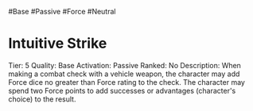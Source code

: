 #Base 
#Passive 
#Force 
#Neutral 

# Intuitive Strike
Tier: 5
Quality: Base
Activation: Passive
Ranked: No
Description: When making a combat check with a vehicle weapon, the character may add Force dice no greater than Force rating to the check. The character may spend two Force points to add successes or advantages (character's choice) to the result.